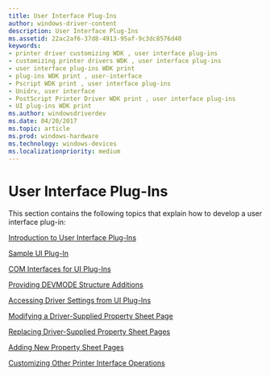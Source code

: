 ```yaml
---
title: User Interface Plug-Ins
author: windows-driver-content
description: User Interface Plug-Ins
ms.assetid: 22ac2af6-37d8-4913-95af-9c3dc8576d40
keywords:
- printer driver customizing WDK , user interface plug-ins
- customizing printer drivers WDK , user interface plug-ins
- user interface plug-ins WDK print
- plug-ins WDK print , user-interface
- Pscript WDK print , user interface plug-ins
- Unidrv, user interface
- PostScript Printer Driver WDK print , user interface plug-ins
- UI plug-ins WDK print
ms.author: windowsdriverdev
ms.date: 04/20/2017
ms.topic: article
ms.prod: windows-hardware
ms.technology: windows-devices
ms.localizationpriority: medium
---
```


# User Interface Plug-Ins





This section contains the following topics that explain how to develop a user interface plug-in:

[Introduction to User Interface Plug-Ins](introduction-to-user-interface-plug-ins.md)

[Sample UI Plug-In](sample-ui-plug-in.md)

[COM Interfaces for UI Plug-Ins](com-interfaces-for-ui-plug-ins.md)

[Providing DEVMODE Structure Additions](providing-devmode-structure-additions.md)

[Accessing Driver Settings from UI Plug-Ins](accessing-driver-settings-from-ui-plug-ins.md)

[Modifying a Driver-Supplied Property Sheet Page](modifying-a-driver-supplied-property-sheet-page.md)

[Replacing Driver-Supplied Property Sheet Pages](replacing-driver-supplied-property-sheet-pages.md)

[Adding New Property Sheet Pages](adding-new-property-sheet-pages.md)

[Customizing Other Printer Interface Operations](customizing-other-printer-interface-operations.md)

 

 




